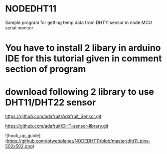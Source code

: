 # NODEDHT11
Sample program for getting temp data from DHT11 sensor in node MCU serial monitor
# You have to install 2 libary in arduino IDE for this tutorial given in comment section of program
# download following 2 library to use DHT11/DHT22 sensor

https://github.com/adafruit/Adafruit_Sensor.git

https://github.com/adafruit/DHT-sensor-library.git

![hook_up_guide]
(https://github.com/iotwebplanet/NODEDHT11/blob/master/dht11_pins-502x502.png)

